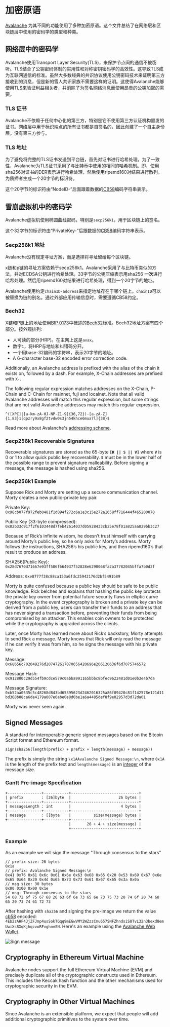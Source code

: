# 加密原语

[Avalanche](../../#avalanche) 为其不同的功能使用了多种加密原语。这个文件总结了在网络层和区块链层中使用的密码学的类型和种类。

## 网络层中的密码学

Avalanche使用Transport Layer Security(TLS)，来保护节点间的通信不被窃听。TLS结合了公钥密码体制的实用性和对称密钥密码学的高效性。这导致TLS成为互联网通信的标准。虽然大多数经典的共识协议使用公钥密码技术来证明第三方接收到的消息，但是新的雪人共识家族不需要这样的证明。这使得Avalanche能够使用TLS来验证利益相关者，并消除了为签名网络消息而使用昂贵的公钥加密的需要。

### TLS 证书

Avalanche不依赖于任何中心化的第三方，特别是它不使用第三方认证机构颁发的证书。网络层中用于标识端点的所有证书都是自签名的，因此创建了一个自主身份层。没有第三方参与。

### TLS 地址

为了避免将完整的TLS证书发送到平台链，首先对证书进行哈希处理。为了一致性，Avalanche为TLS证书采用了与比特币中使用的相同的哈希机制。即，使用sha256对证书的DER表示进行哈希处理，然后使用ripemd160对结果进行散列，为质押者生成一个20字节的标识符。

这个20字节的标识符由“NodeID-”后面跟着数据的[CB58](https://support.avalabs.org/en/articles/4587395-what-is-cb58)编码字符串表示。

## 雪崩虚拟机中的密码学

Avalanche虚拟机使用椭圆曲线密码，特别是`secp256k1`，用于区块链上的签名。

这个32字节的标识符由“PrivateKey-”后跟数据的[CB58](https://support.avalabs.org/en/articles/4587395-what-is-cb58)编码字符串表示。

### Secp256k1 地址

Avalanche没有规定寻址方案，而是选择将寻址留给每个区块链。

x链和p链的寻址方案依赖于secp256k1。Avalanche采用了与比特币类似的方法，并对ECDSA公钥进行哈希处理。33字节的公钥压缩表示用sha256 **一次**进行哈希处理。然后用ripemd160对结果进行哈希处理，得到一个20字节的地址。

Avalanche使用约定`chainID-address`来指定地址存在于哪个链上。`chainID`可以被替换为链的别名。通过外部应用传输信息时，需要遵循CB58约定。

### Bech32

X链和P链上的地址使用[BIP 0173](https://en.bitcoin.it/wiki/BIP_0173)中概述的[Bech32](http://support.avalabs.org/en/articles/4587392-what-is-bech32)标准。Bech32地址方案有四个部分。按外观排列:

* 人可读的部分(HRP)。在主网上这是`avax`。
* 数字`1`，将HRP与地址和纠错码分开。
* 一个用base-32编码的字符串，表示20字节的地址。
* A 6-character base-32 encoded error correction code.

Additionally, an Avalanche address is prefixed with the alias of the chain it exists on, followed by a dash. For example, X-Chain addresses are prefixed with `X-`.

The following regular expression matches addresses on the X-Chain, P-Chain and C-Chain for mainnet, fuji and localnet. Note that all valid Avalanche addresses will match this regular expression, but some strings that are not valid Avalanche addresses may match this regular expression.

```text
^([XPC]|[a-km-zA-HJ-NP-Z1-9]{36,72})-[a-zA-Z]{1,83}1[qpzry9x8gf2tvdw0s3jn54khce6mua7l]{38}$
```

Read more about Avalanche's [addressing scheme](https://support.avalabs.org/en/articles/4596397-what-is-an-address).

### Secp256k1 Recoverable Signatures

Recoverable signatures are stored as the 65-byte **`[R || S || V]`** where **`V`** is 0 or 1 to allow quick public key recoverability. **`S`** must be in the lower half of the possible range to prevent signature malleability. Before signing a message, the message is hashed using sha256.

### Secp256k1 Example

Suppose Rick and Morty are setting up a secure communication channel. Morty creates a new public-private key pair.

Private Key: `0x98cb077f972feb0481f1d894f272c6a1e3c15e272a1658ff716444f465200070`

Public Key \(33-byte compressed\): `0x02b33c917f2f6103448d7feb42614037d05928433cb25e78f01a825aa829bb3c27`

Because of Rick’s infinite wisdom, he doesn’t trust himself with carrying around Morty’s public key, so he only asks for Morty’s address. Morty follows the instructions, SHA256’s his public key, and then ripemd160’s that result to produce an address.

SHA256\(Public Key\): `0x28d7670d71667e93ff586f664937f52828e6290068fa2a37782045bffa7b0d2f`

Address: `0xe8777f38c88ca153a6fdc25942176d2bf5491b89`

Morty is quite confused because a public key should be safe to be public knowledge. Rick belches and explains that hashing the public key protects the private key owner from potential future security flaws in elliptic curve cryptography. In the event cryptography is broken and a private key can be derived from a public key, users can transfer their funds to an address that has never signed a transaction before, preventing their funds from being compromised by an attacker. This enables coin owners to be protected while the cryptography is upgraded across the clients.

Later, once Morty has learned more about Rick’s backstory, Morty attempts to send Rick a message. Morty knows that Rick will only read the message if he can verify it was from him, so he signs the message with his private key.

Message: `0x68656c702049276d207472617070656420696e206120636f6d7075746572`

Message Hash: `0x912800c29d554fb9cdce579c0abba991165bbbc8bfec9622481d01e0b3e4b7da`

Message Signature: `0xb52aa0535c5c48268d843bd65395623d2462016325a86f09420c81f142578e121d11bd368b88ca6de4179a007e6abe0e8d0be1a6a4485def8f9e02957d3d72da01`

Morty was never seen again.

## Signed Messages

A standard for interoperable generic signed messages based on the Bitcoin Script format and Ethereum format.

```text
sign(sha256(length(prefix) + prefix + length(message) + message))
```

The prefix is simply the string `\x1AAvalanche Signed Message:\n`, where `0x1A` is the length of the prefix text and `length(message)` is an [integer](serialization-primitives.md#integer) of the message size.

### Gantt Pre-image Specification

```text
+---------------+-----------+------------------------------+
| prefix        : [26]byte  |                     26 bytes |
+---------------+-----------+------------------------------+
| messageLength : int       |                      4 bytes |
+---------------+-----------+------------------------------+
| message       : []byte    |          size(message) bytes |
+---------------+-----------+------------------------------+
                            |       26 + 4 + size(message) |
                            +------------------------------+
```

### Example

As an example we will sign the message "Through consensus to the stars"

```text
// prefix size: 26 bytes
0x1a
// prefix: Avalanche Signed Message:\n
0x41 0x76 0x61 0x6c 0x61 0x6e 0x63 0x68 0x65 0x20 0x53 0x69 0x67 0x6e 0x65 0x64 0x20 0x4d 0x65 0x73 0x73 0x61 0x67 0x65 0x3a 0x0a
// msg size: 30 bytes
0x00 0x00 0x00 0x1e
// msg: Through consensus to the stars
54 68 72 6f 75 67 68 20 63 6f 6e 73 65 6e 73 75 73 20 74 6f 20 74 68 65 20 73 74 61 72 73
```

After hashing with `sha256` and signing the pre-image we return the value [cb58](https://support.avalabs.org/en/articles/4587395-what-is-cb58) encoded: `4Eb2zAHF4JjZFJmp4usSokTGqq9mEGwVMY2WZzzCmu657SNFZhndsiS8TvL32n3bexd8emUwiXs8XqKjhqzvoRFvghnvSN`. Here's an example using the [Avalanche Web Wallet](https://wallet.avax.network/wallet/advanced).

![Sign message](../../.gitbook/assets/sign-message.png)

## Cryptography in Ethereum Virtual Machine

Avalanche nodes support the full Ethereum Virtual Machine \(EVM\) and precisely duplicate all of the cryptographic constructs used in Ethereum. This includes the Keccak hash function and the other mechanisms used for cryptographic security in the EVM.

## Cryptography in Other Virtual Machines

Since Avalanche is an extensible platform, we expect that people will add additional cryptographic primitives to the system over time.

<!--stackedit_data:
eyJoaXN0b3J5IjpbNTkzNTY4NDNdfQ==
-->